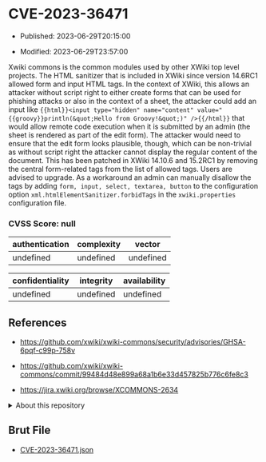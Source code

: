 # CVE-2023-36471

- Published: 2023-06-29T20:15:00

- Modified: 2023-06-29T23:57:00

Xwiki commons is the common modules used by other XWiki top level projects. The HTML sanitizer that is included in XWiki since version 14.6RC1 allowed form and input HTML tags. In the context of XWiki, this allows an attacker without script right to either create forms that can be used for phishing attacks or also in the context of a sheet, the attacker could add an input like `{{html}}<input type="hidden" name="content" value="{{groovy}}println(&quot;Hello from Groovy!&quot;)" />{{/html}}` that would allow remote code execution when it is submitted by an admin (the sheet is rendered as part of the edit form). The attacker would need to ensure that the edit form looks plausible, though, which can be non-trivial as without script right the attacker cannot display the regular content of the document. This has been patched in XWiki 14.10.6 and 15.2RC1 by removing the central form-related tags from the list of allowed tags. Users are advised to upgrade. As a workaround an admin can manually disallow the tags by adding `form, input, select, textarea, button` to the configuration option `xml.htmlElementSanitizer.forbidTags` in the `xwiki.properties` configuration file.

### CVSS Score: **null**

| authentication | complexity | vector |
| --- | --- | --- |
| undefined | undefined | undefined |

| confidentiality | integrity | availability |
| --- | --- | --- |
| undefined | undefined | undefined |

## References

* https://github.com/xwiki/xwiki-commons/security/advisories/GHSA-6pqf-c99p-758v

* https://github.com/xwiki/xwiki-commons/commit/99484d48e899a68a1b6e33d457825b776c6fe8c3

* https://jira.xwiki.org/browse/XCOMMONS-2634

<details>
<summary>About this repository</summary> 

  This repository is part of the project [Live Hack CVE](https://github.com/Live-Hack-CVE). Main website can be found [www.live-hack.org](https://www.live-hack.org) 
  
  Made by [Sn0wAlice](https://github.com/Sn0wAlice) for the people that care about security and need to have a feed of the latest CVEs. Hope you enjoy it, don't forget to star the repo and follow me on [Twitter](https://twitter.com/Sn0wAlice) and [Github](https://github.com/Sn0wAlice). And that is my [personnal website](https://www.alice-snow.me/)

  - [Home Page](https://github.com/Live-Hack-CVE)
  - [Framework](https://github.com/Live-Hack-CVE/cve-framework)
  - [CVE database](https://github.com/Live-Hack-CVE/full_database)
  - [Changelog](https://github.com/Live-Hack-CVE/Changelog)
</details>

## Brut File

* [CVE-2023-36471.json](https://raw.githubusercontent.com/Live-Hack-CVE/full_database/main/cves/2023/CVE-2023-36471.json)

